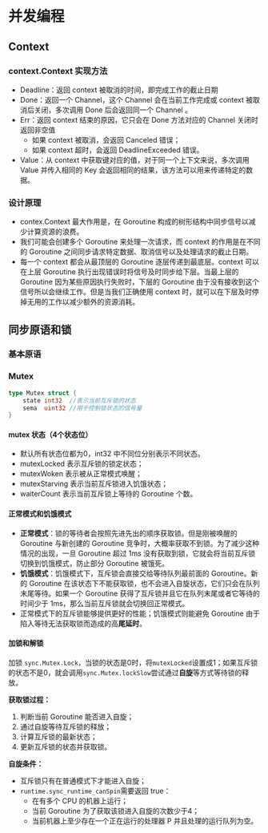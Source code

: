 # 并发编程

## Context

### context.Context 实现方法

- Deadline：返回 context 被取消的时间，即完成工作的截止日期
- Done：返回一个 Channel，这个 Channel 会在当前工作完成或 context 被取消后关闭，多次调用 Done 后会返回同一个 Channel 。
- Err：返回 context 结束的原因，它只会在 Done 方法对应的 Channel 关闭时返回非空值
  - 如果 context 被取消，会返回 Canceled 错误；
  - 如果 context 超时，会返回 DeadlineExceeded 错误。
- Value：从 context 中获取键对应的值，对于同一个上下文来说，多次调用 Value 并传入相同的 Key 会返回相同的结果，该方法可以用来传递特定的数据。

### 设计原理

- contex.Context 最大作用是，在 Goroutine 构成的树形结构中同步信号以减少计算资源的浪费。
- 我们可能会创建多个 Goroutine 来处理一次请求，而 context 的作用是在不同的 Goroutine 之间同步请求特定数据、取消信号以及处理请求的截止日期。
- 每一个 context 都会从最顶层的 Goroutine 逐层传递到最底层。context 可以在上层 Goroutine 执行出现错误时将信号及时同步给下层。当最上层的 Goroutine 因为某些原因执行失败时，下层的 Goroutine 由于没有接收到这个信号所以会继续工作。但是当我们正确使用 context 时，就可以在下层及时停掉无用的工作以减少额外的资源消耗。

## 同步原语和锁

### 基本原语

### Mutex

```go
type Mutex struct {
    state int32	 //表示当前互斥锁的状态
    sema  uint32 //用于控制锁状态的信号量
}
```

#### mutex 状态（4个状态位）

- 默认所有状态位都为0，int32 中不同位分别表示不同状态。
- mutexLocked 表示互斥锁的锁定状态；
- mutexWoken 表示被从正常模式唤醒；
- mutexStarving 表示当前互斥锁进入饥饿状态；
- waiterCount 表示当前互斥锁上等待的 Goroutine 个数。

#### 正常模式和饥饿模式

- **正常模式**：锁的等待者会按照先进先出的顺序获取锁。但是刚被唤醒的 Goroutine 与新创建的 Goroutine 竞争时，大概率获取不到锁。为了减少这种情况的出现，一旦 Goroutine 超过 1ms 没有获取到锁，它就会将当前互斥锁切换到饥饿模式，防止部分 Goroutine 被饿死。
- **饥饿模式**：饥饿模式下，互斥锁会直接交给等待队列最前面的 Goroutine。新的 Goroutine 在该状态下不能获取锁，也不会进入自旋状态，它们只会在队列末尾等待。如果一个 Goroutine 获得了互斥锁并且它在队列末尾或者它等待的时间少于 1ms，那么当前互斥锁就会切换回正常模式。
- 正常模式下的互斥锁能够提供更好的性能；饥饿模式则能避免 Goroutine 由于陷入等待无法获取锁而造成的高**尾延时**。

#### **加锁和解锁**

加锁 `sync.Mutex.Lock`，当锁的状态是0时，将`mutexLocked`设置成1；如果互斥锁的状态不是0，就会调用`sync.Mutex.lockSlow`尝试通过**自旋**等方式等待锁的释放。

**获取锁过程：**

1. 判断当前 Goroutine 能否进入自旋；
2. 通过自旋等待互斥锁的释放；
3. 计算互斥锁的最新状态；
4. 更新互斥锁的状态并获取锁。

**自旋条件：**

- 互斥锁只有在普通模式下才能进入自旋；
- `runtime.sync_runtime_canSpin`需要返回 true：
  - 在有多个 CPU 的机器上运行；
  - 当前 Goroutine 为了获取该锁进入自旋的次数少于4；
  - 当前机器上至少存在一个正在运行的处理器 P 并且处理的运行队列为空。



